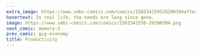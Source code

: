 ```yaml
---
extra_image: https://www.smbc-comics.com/comics/158334159520200304after.png
hovertext: In real life, the hands are long since gone.
image: https://www.smbc-comics.com/comics/1583341536-20200304.png
next_comic: memory-2
prev_comic: gig-economy
title: Productivity
---
```


